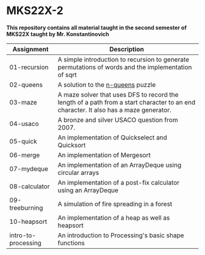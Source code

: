 # MKS22X-2
**This repository contains all material taught in the second semester of MKS22X taught by Mr. Konstantinovich**

| Assignment  | Description |
| ----------- | ----------- |
| 01-recursion| A simple introduction to recursion to generate permutations of words and the implementation of sqrt |
| 02-queens   | A solution to the [n-queens](https://en.wikipedia.org/wiki/Eight_queens_puzzle) puzzle |
| 03-maze     | A maze solver that uses DFS to record the length of a path from a start character to an end character. It also has a maze generator. |
| 04-usaco    | A bronze and silver USACO question from 2007. |
| 05-quick    | An implementation of Quickselect and Quicksort |
| 06-merge    | An implementation of Mergesort |
| 07-mydeque  | An implementation of an ArrayDeque using circular arrays |
| 08-calculator | An implementation of a post-fix calculator using an ArrayDeque |
| 09-treeburning | A simulation of fire spreading in a forest |
| 10-heapsort | An implementation of a heap as well as heapsort |
| intro-to-processing | An introduction to Processing's basic shape functions |